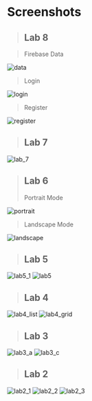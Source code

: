 # Screenshots

> ## Lab 8

> Firebase Data

![data](https://user-images.githubusercontent.com/78833363/163836551-a709f7b3-1113-4dda-aadb-25d9d0d45904.PNG)

> Login

![login](https://user-images.githubusercontent.com/78833363/163836550-70cd02cd-927b-4e1f-8c7f-08499daeed92.gif)

> Register

![register](https://user-images.githubusercontent.com/78833363/163836543-967f950e-b833-456c-adb8-67fa1e7d8ba7.gif)


> ## Lab 7
![lab_7](https://user-images.githubusercontent.com/78833363/161536661-078bee01-9c07-4ae9-8d6f-c25055d36313.gif)

> ## Lab 6
> Portrait Mode
 
![portrait](https://user-images.githubusercontent.com/78833363/160520297-6797176c-c24e-42d2-b8a7-acd8bba2bff9.gif)

> Landscape Mode

![landscape](https://user-images.githubusercontent.com/78833363/160523628-72f845c9-589c-4cfc-aa31-b5ff2f767ad8.gif)


> ## Lab 5

![lab5_1](https://user-images.githubusercontent.com/78833363/158205457-511f5147-17a9-407d-926c-70855de7cb13.png)
![lab5](https://user-images.githubusercontent.com/78833363/158205164-649006bb-dc1a-4526-89c6-0a72e467af0c.png)

> ## Lab 4

![lab4_list](https://user-images.githubusercontent.com/78833363/158204452-6e524ea6-4e93-4e5d-a05e-109a3d649fa1.png)
![lab4_grid](https://user-images.githubusercontent.com/78833363/158204459-67223410-28da-4134-88dc-f9b190b2f47b.png)

> ## Lab 3

![lab3_a](https://user-images.githubusercontent.com/78833363/158204318-69ca3d50-3680-43cc-a0f7-3f9e3b7c4179.png)
![lab3_c](https://user-images.githubusercontent.com/78833363/158204379-71122e03-e809-4083-80a8-e3572ed467da.png)

> ## Lab 2

![lab2_1](https://user-images.githubusercontent.com/78833363/158204086-f442698f-145a-4d79-a0af-4521e1e6c5b5.png)
![lab2_2](https://user-images.githubusercontent.com/78833363/158204195-76e6ca88-a686-4598-9e79-7c593423ad97.png)
![lab2_3](https://user-images.githubusercontent.com/78833363/158204231-7c067e51-c84e-4ca0-ae3d-5f5f8c36e5ef.png)
